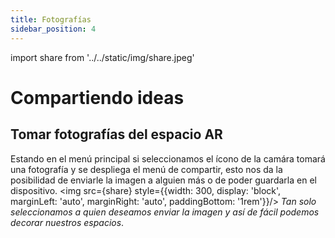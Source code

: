 ```yaml
---
title: Fotografías
sidebar_position: 4
---
```

import share from '../../static/img/share.jpeg'

# Compartiendo ideas

## Tomar fotografías del espacio AR
Estando en el menú principal si seleccionamos el ícono de la camára tomará una fotografía y se despliega el menú de compartir, esto nos da la posibilidad de enviarle la imagen a alguien más o de poder guardarla en el dispositivo.
<img src={share} style={{width: 300, display: 'block', marginLeft: 'auto', marginRight: 'auto', paddingBottom: '1rem'}}/>
*Tan solo seleccionamos a quien deseamos enviar la imagen y así de fácil podemos decorar nuestros espacios*.